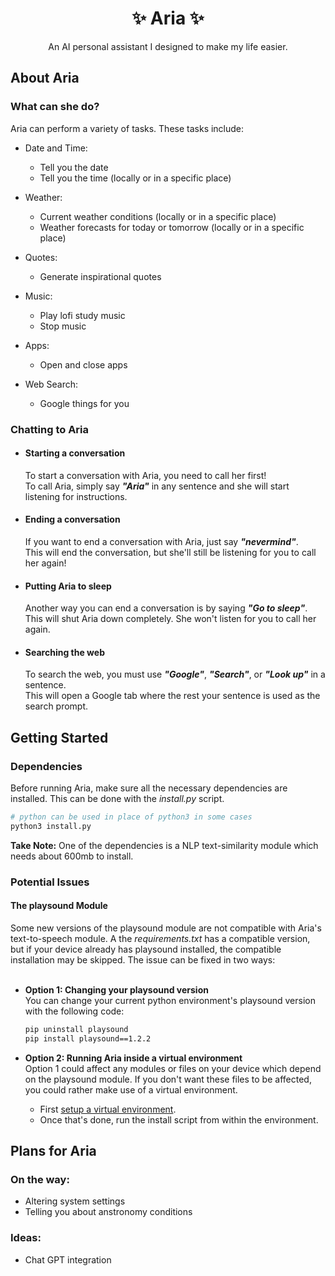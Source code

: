 <h1 align="center">✨ Aria ✨</h1>
<p align="center">An AI personal assistant I designed to make my life easier.</p>

## About Aria

### What can she do?

Aria can perform a variety of tasks. These tasks include:
- Date and Time:
  - Tell you the date
  - Tell you the time (locally or in a specific place)
 
- Weather:
  - Current weather conditions (locally or in a specific place)
  - Weather forecasts for today or tomorrow (locally or in a specific place)
 
- Quotes:
  - Generate inspirational quotes
 
- Music:
  - Play lofi study music
  - Stop music
 
- Apps:
  - Open and close apps
 
- Web Search:
  - Google things for you  

### Chatting to Aria

- #### Starting a conversation
  To start a conversation with Aria, you need to call her first! </br>
  To call Aria, simply say ***"Aria"*** in any sentence and she will start listening for instructions.

- #### Ending a conversation
  If you want to end a conversation with Aria, just say ***"nevermind"***. </br>
  This will end the conversation, but she'll still be listening for you to call her again!

- #### Putting Aria to sleep
  Another way you can end a conversation is by saying ***"Go to sleep"***. </br>
  This will shut Aria down completely. She won't listen for you to call her again.

- #### Searching the web
  To search the web, you must use ***"Google"***, ***"Search"***, or ***"Look up"*** in a sentence. </br>
  This will open a Google tab where the rest your sentence is used as the search prompt.

## Getting Started

### Dependencies

Before running Aria, make sure all the necessary dependencies are installed. 
This can be done with the _install.py_ script.

```bash
# python can be used in place of python3 in some cases
python3 install.py      
```

**Take Note:** One of the dependencies is a NLP text-similarity module which needs about 600mb to install.

### Potential Issues

#### The playsound Module

Some new versions of the playsound module are not compatible with Aria's text-to-speech module. 
A the *requirements.txt* has a compatible version, but if your device already has playsound installed, the compatible installation may be skipped. 
The issue can be fixed in two ways: </br></br>

- **Option 1: Changing your playsound version** </br>
  You can change your current python environment's playsound version with the following code:

  ```bash
  pip uninstall playsound
  pip install playsound==1.2.2
  ```

- **Option 2: Running Aria inside a virtual environment** </br>
  Option 1 could affect any modules or files on your device which depend on the playsound module.
  If you don't want these files to be affected, you could rather make use of a virtual environment. </br>
  - First <a href="https://www.freecodecamp.org/news/how-to-setup-virtual-environments-in-python/">setup a virtual environment</a>. </br>
  - Once that's done, run the install script from within the environment.

## Plans for Aria

### On the way:
- Altering system settings
- Telling you about anstronomy conditions

### Ideas:
- Chat GPT integration
